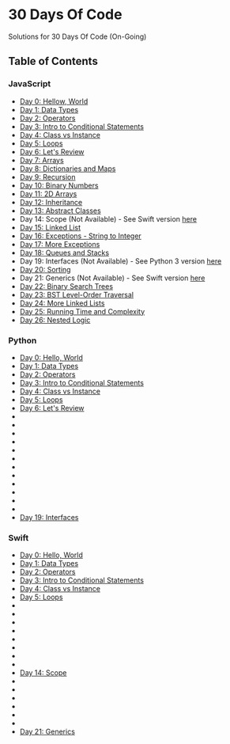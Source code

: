 # 30 Days Of Code

Solutions for 30 Days Of Code (On-Going)

## Table of Contents

### JavaScript

- [Day 0: Hellow, World](https://github.com/julienshim/HackerRank-Playground/blob/master/30-Days-Of-Code/javascript/Day%200:%20Hello%2C%20World.js)
- [Day 1: Data Types](https://github.com/julienshim/HackerRank-Playground/blob/master/30-Days-Of-Code/javascript/Day%201:%20Data%20Types.js)
- [Day 2: Operators](https://github.com/julienshim/HackerRank-Playground/blob/master/30-Days-Of-Code/javascript/Day%202:%20Operators.js)
- [Day 3: Intro to Conditional Statements](https://github.com/julienshim/HackerRank-Playground/blob/master/30-Days-Of-Code/javascript/Day%203:%20Intro%20to%20Conditional%20Statements.js)
- [Day 4: Class vs Instance](https://github.com/julienshim/HackerRank-Playground/blob/master/30-Days-Of-Code/javascript/Day%204:%20Class%20vs%20Instance.js)
- [Day 5: Loops](https://github.com/julienshim/HackerRank-Playground/blob/master/30-Days-Of-Code/javascript/Day%205:%20Loops.js)
- [Day 6: Let's Review](https://github.com/julienshim/HackerRank-Playground/blob/master/30-Days-Of-Code/javascript/Day%206:%20Let's%20Review.js)
- [Day 7: Arrays](https://github.com/julienshim/HackerRank-Playground/blob/master/30-Days-Of-Code/javascript/Day%207:%20Arrays.js)
- [Day 8: Dictionaries and Maps](https://github.com/julienshim/HackerRank-Playground/blob/master/30-Days-Of-Code/javascript/Day%208:%20Dictionaries%20and%20Maps.js)
- [Day 9: Recursion](https://github.com/julienshim/HackerRank-Playground/blob/master/30-Days-Of-Code/javascript/Day%209:%20Recursion%203.js)
- [Day 10: Binary Numbers](https://github.com/julienshim/HackerRank-Playground/blob/master/30-Days-Of-Code/javascript/Day%2010:%20Binary%20Numbers.js)
- [Day 11: 2D Arrays](https://github.com/julienshim/HackerRank-Playground/blob/master/30-Days-Of-Code/javascript/Day%2011:%202D%20Arrays.js)
- [Day 12: Inheritance](https://github.com/julienshim/HackerRank-Playground/blob/master/30-Days-Of-Code/javascript/Day%2012:%20Inheritance.js)
- [Day 13: Abstract Classes](https://github.com/julienshim/HackerRank-Playground/blob/master/30-Days-Of-Code/javascript/Day%2013:%20Abstract%20Classes.js)
- Day 14: Scope (Not Available) - See Swift version [here](https://github.com/julienshim/HackerRank-Playground/blob/master/30-Days-Of-Code/swift/Day%2014:%20Scope.swift)
- [Day 15: Linked List](https://github.com/julienshim/HackerRank-Playground/blob/master/30-Days-Of-Code/javascript/Day%2015:%20Linked%20List.js)
- [Day 16: Exceptions - String to Integer](https://github.com/julienshim/HackerRank-Playground/blob/master/30-Days-Of-Code/javascript/Day%2016:%20Exceptions%20-%20String%20to%20Integer)
- [Day 17: More Exceptions](https://github.com/julienshim/HackerRank-Playground/blob/master/30-Days-Of-Code/javascript/Day%2017:%20More%20Exceptions.js)
- [Day 18: Queues and Stacks](https://github.com/julienshim/HackerRank-Playground/blob/master/30-Days-Of-Code/javascript/Day%2018:%20Queues%20and%20Stacks.js)
- Day 19: Interfaces (Not Available) - See Python 3 version [here](https://github.com/julienshim/HackerRank-Playground/blob/master/30-Days-Of-Code/python/Day%2019:%20Interfaces.py)
- [Day 20: Sorting](https://github.com/julienshim/HackerRank-Playground/blob/master/30-Days-Of-Code/javascript/Day%2020:%20Sorting.js)
- Day 21: Generics (Not Available) - See Swift version [here](https://github.com/julienshim/HackerRank-Playground/blob/master/30-Days-Of-Code/swift/Day%2021:%20Generics.swift)
- [Day 22: Binary Search Trees](https://github.com/julienshim/HackerRank-Playground/blob/master/30-Days-Of-Code/javascript/Day%2022:%20Binary%20Search%20Trees.js)
- [Day 23: BST Level-Order Traversal](https://github.com/julienshim/HackerRank-Playground/blob/master/30-Days-Of-Code/javascript/Day%2023:%20BST%20Level-Order%20Traversal.js)
- [Day 24: More Linked Lists](https://github.com/julienshim/HackerRank-Playground/blob/master/30-Days-Of-Code/javascript/Day%2024:%20More%20Linked%20Lists.js)
- [Day 25: Running Time and Complexity](https://github.com/julienshim/HackerRank-Playground/blob/master/30-Days-Of-Code/javascript/Day%2025:%20Running%20Time%20and%20Complexity.js)
- [Day 26: Nested Logic](https://github.com/julienshim/HackerRank-Playground/blob/master/30-Days-Of-Code/javascript/Day%2026:%20Nested%20Logic.js)

### Python

- [Day 0: Hello, World](https://github.com/julienshim/HackerRank-Playground/blob/master/30-Days-Of-Code/python/Day%200:%20Hello%2C%20World.py)
- [Day 1: Data Types](https://github.com/julienshim/HackerRank-Playground/blob/master/30-Days-Of-Code/python/Day%201:%20Data%20Types.py)
- [Day 2: Operators](https://github.com/julienshim/HackerRank-Playground/blob/master/30-Days-Of-Code/python/Day%202:%20Operators.py)
- [Day 3: Intro to Conditional Statements](https://github.com/julienshim/HackerRank-Playground/blob/master/30-Days-Of-Code/python/Day%203:%20Intro%20to%20Conditional%20Statements.py)
- [Day 4: Class vs Instance](https://github.com/julienshim/HackerRank-Playground/blob/master/30-Days-Of-Code/python/Day%204:%20Class%20vs%20Instance.py)
- [Day 5: Loops](https://github.com/julienshim/HackerRank-Playground/blob/master/30-Days-Of-Code/python/Day%205:%20Loops.py)
- [Day 6: Let's Review](https://github.com/julienshim/HackerRank-Playground/blob/master/30-Days-Of-Code/python/Day%206:%20Let's%20Review.py)
-
-
-
-
-
-
-
-
-
-
-
-
- [Day 19: Interfaces](https://github.com/julienshim/HackerRank-Playground/blob/master/30-Days-Of-Code/python/Day%2019:%20Interfaces.py)

### Swift

- [Day 0: Hello, World](https://github.com/julienshim/HackerRank-Playground/blob/master/30-Days-Of-Code/swift/Day%200:%20Hello%2C%20World.swift)
- [Day 1: Data Types](https://github.com/julienshim/HackerRank-Playground/blob/master/30-Days-Of-Code/swift/Day%201:%20Data%20Types.swift)
- [Day 2: Operators](https://github.com/julienshim/HackerRank-Playground/blob/master/30-Days-Of-Code/swift/Day%202:%20Operators.swift)
- [Day 3: Intro to Conditional Statements](https://github.com/julienshim/HackerRank-Playground/blob/master/30-Days-Of-Code/swift/Day%203%20:%20Intro%20to%20Conditional%20Statements.swift)
- [Day 4: Class vs Instance](https://github.com/julienshim/HackerRank-Playground/blob/master/30-Days-Of-Code/swift/Day%204:%20Class%20vs%20Instance.swift)
- [Day 5: Loops](https://github.com/julienshim/HackerRank-Playground/blob/master/30-Days-Of-Code/swift/Day%205:%20Loops.swift)
-
-
-
-
-
-
-
-
- [Day 14: Scope](https://github.com/julienshim/HackerRank-Playground/blob/master/30-Days-Of-Code/swift/Day%2014:%20Scope.swift)
-
-
-
-
-
-
- [Day 21: Generics](https://github.com/julienshim/HackerRank-Playground/blob/master/30-Days-Of-Code/swift/Day%2021:%20Generics.swift)
